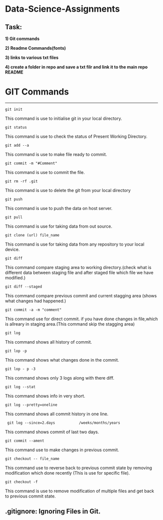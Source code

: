 # Data-Science-Assignments


## Task:

**1) Git commands**

**2) Readme Commands(fonts)**

**3) links to various txt files**

**4) create a folder in repo and save a txt filr and link it to the main repo README**


# GIT Commands


___ ___

    git init

This command is use to initialise git in your local directory.

    git status
    
This command is use to check the status of Present Working Directory.

    git add --a 
    
This command is use to make file ready to commit.

    git commit -m "#Comment" 

This command is use to commit the file.

    git rm -rf .git
    
This command is use to delete the git from your local directory

    git push 
    
This command is use to push the data on  host server.

    git pull 

This command is use for taking data from out source.
    
    git clone (url) file_name
    
This command is use for taking data from any repository to your local device.

    git diff

This command compare staging area to working directory.(check what is different data between staging file and after staged file which file we have modified.)

    git diff --staged
    
This command compare previous commit and current stagging area (shows what changes had happened.)

    git commit -a -m "comment" 

This command use for direct commit. if you have done changes in file,which is allreary in staging area.(This command skip the stagging area)

    git log
    
This command shows all history of commit.

    git lop -p
    
This command shows what changes done in the commit.

    git lop - p -3
    
This command shows only 3 logs along with there diff.

    git log --stat
    
This command shows info in very short.

    git log --pretty=oneline
    
This command shows all commit history in one line.

     git log --since=2.days           /weeks/months/years
     
This command shows commit of last two days.

    git commit --ament
    
This command use to make changes in previous commit.

    git checkout -- file_name
    
This command use to reverse back to previous commit state by removing modification which done recently (This is use for specific file).

    git checkout -f
    
This command is use to remove modification of multiple files and get back to previous commit state.



    

## .gitignore: Ignoring Files in Git.

    
